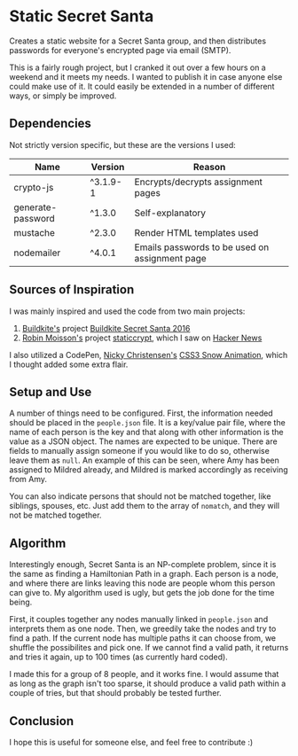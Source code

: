 # Static Secret Santa

Creates a static website for a Secret Santa group, and then distributes passwords for everyone's encrypted page via email (SMTP).

This is a fairly rough project, but I cranked it out over a few hours on a weekend and it meets my needs. I wanted to publish it in case anyone else could make use of it. It could easily be extended in a number of different ways, or simply be improved. 

## Dependencies

Not strictly version specific, but these are the versions I used:

| Name | Version | Reason |
|------|---------|--------|
| crypto-js | ^3.1.9-1 | Encrypts/decrypts assignment pages |
| generate-password | ^1.3.0 | Self-explanatory |
| mustache | ^2.3.0 | Render HTML templates used |
| nodemailer | ^4.0.1 | Emails passwords to be used on assignment page |

## Sources of Inspiration

I was mainly inspired and used the code from two main projects:

1. [Buildkite's](https://buildkite.com/) project [Buildkite Secret Santa 2016](https://github.com/buildkite/buildkite-secret-santa-2016)
2. [Robin Moisson's](https://github.com/robinmoisson) project [staticcrypt](https://github.com/robinmoisson/staticrypt), which I saw on [Hacker News](https://news.ycombinator.com/item?id=14553401)

I also utilized a CodePen, [Nicky Christensen's](https://codepen.io/NickyCDK) [CSS3 Snow Animation](https://codepen.io/NickyCDK/pen/AIonk), which I thought added some extra flair.

## Setup and Use

A number of things need to be configured. First, the information needed should be placed in the `people.json` file. It is a key/value pair file, where the name of each person is the key and that along with other information is the value as a JSON object. The names are expected to be unique. There are fields to manually assign someone if you would like to do so, otherwise leave them as `null`. An example of this can be seen, where Amy has been assigned to Mildred already, and Mildred is marked accordingly as receiving from Amy. 

You can also indicate persons that should not be matched together, like siblings, spouses, etc. Just add them to the array of `nomatch`, and they will not be matched together.

## Algorithm

Interestingly enough, Secret Santa is an NP-complete problem, since it is the same as finding a Hamiltonian Path in a graph. Each person is a node, and where there are links leaving this node are people whom this person can give to. My algorithm used is ugly, but gets the job done for the time being.

First, it couples together any nodes manually linked in `people.json` and interprets them as one node. Then, we greedily take the nodes and try to find a path. If the current node has multiple paths it can choose from, we shuffle the possibilites and pick one. If we cannot find a valid path, it returns and tries it again, up to 100 times (as currently hard coded).

I made this for a group of 8 people, and it works fine. I would assume that as long as the graph isn't too sparse, it should produce a valid path within a couple of tries, but that should probably be tested further.

## Conclusion

I hope this is useful for someone else, and feel free to contribute :)


